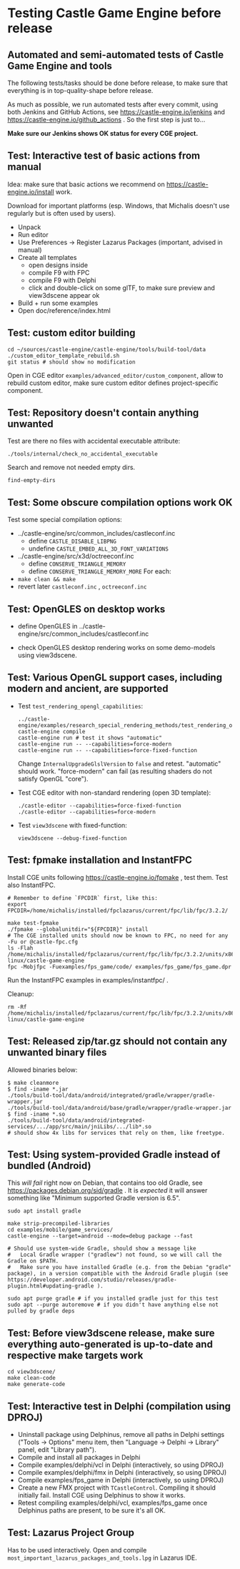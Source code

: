 # Testing Castle Game Engine before release

## Automated and semi-automated tests of Castle Game Engine and tools

The following tests/tasks should be done before release,
to make sure that everything is in top-quality-shape before release.

As much as possible, we run automated tests after every commit,
using both Jenkins and GitHub Actions,
see https://castle-engine.io/jenkins and https://castle-engine.io/github_actions .
So the first step is just to...

**Make sure our Jenkins shows OK status for every CGE project.**

## Test: Interactive test of basic actions from manual

Idea: make sure that basic actions we recommend on https://castle-engine.io/install work.

Download for important platforms (esp. Windows, that Michalis doesn't use regularly but is often used by users).

- Unpack
- Run editor
- Use Preferences -> Register Lazarus Packages (important, advised in manual)
- Create all templates
    - open designs inside
    - compile F9 with FPC
    - compile F9 with Delphi
    - click and double-click on some glTF, to make sure preview and view3dscene appear ok
- Build + run some examples
- Open doc/reference/index.html

## Test: custom editor building

```
cd ~/sources/castle-engine/castle-engine/tools/build-tool/data
./custom_editor_template_rebuild.sh
git status # should show no modification
```

Open in CGE editor `examples/advanced_editor/custom_component`, allow to rebuild custom editor,
make sure custom editor defines project-specific component.

## Test: Repository doesn't contain anything unwanted

Test are there no files with accidental executable attribute:

```
./tools/internal/check_no_accidental_executable
```

Search and remove not needed empty dirs.

```
find-empty-dirs
```

## Test: Some obscure compilation options work OK

Test some special compilation options:
- ../castle-engine/src/common_includes/castleconf.inc
    - define `CASTLE_DISABLE_LIBPNG`
    - undefine `CASTLE_EMBED_ALL_3D_FONT_VARIATIONS`
- ../castle-engine/src/x3d/octreeconf.inc
    - define `CONSERVE_TRIANGLE_MEMORY`
    - define `CONSERVE_TRIANGLE_MEMORY_MORE`
For each:
- `make clean && make`
- revert later `castleconf.inc` , `octreeconf.inc`

## Test: OpenGLES on desktop works

- define OpenGLES in ../castle-engine/src/common_includes/castleconf.inc

- check OpenGLES desktop rendering works on some demo-models using view3dscene.

## Test: Various OpenGL support cases, including modern and ancient, are supported

- Test `test_rendering_opengl_capabilities`:

    ```
    ../castle-engine/examples/research_special_rendering_methods/test_rendering_opengl_capabilities/
    castle-engine compile
    castle-engine run # test it shows "automatic"
    castle-engine run -- --capabilities=force-modern
    castle-engine run -- --capabilities=force-fixed-function
    ```

    Change `InternalUpgradeGlslVersion` to `false` and retest. "automatic" should work. "force-modern" can fail (as resulting shaders do not satisfy OpenGL "core").

- Test CGE editor with non-standard rendering (open 3D template):

    ```
    ./castle-editor --capabilities=force-fixed-function
    ./castle-editor --capabilities=force-modern
    ```

- Test `view3dscene` with fixed-function:

    ```
    view3dscene --debug-fixed-function
    ```

## Test: fpmake installation and InstantFPC

Install CGE units following https://castle-engine.io/fpmake , test them.
Test also InstantFPC.

```
# Remember to define `FPCDIR` first, like this:
export FPCDIR=/home/michalis/installed/fpclazarus/current/fpc/lib/fpc/3.2.2/

make test-fpmake
./fpmake --globalunitdir="${FPCDIR}" install
# The CGE installed units should now be known to FPC, no need for any -Fu or @castle-fpc.cfg
ls -Flah /home/michalis/installed/fpclazarus/current/fpc/lib/fpc/3.2.2/units/x86_64-linux/castle-game-engine
fpc -Mobjfpc -Fuexamples/fps_game/code/ examples/fps_game/fps_game.dpr
```

Run the InstantFPC examples in examples/instantfpc/ .

Cleanup:

```
rm -Rf /home/michalis/installed/fpclazarus/current/fpc/lib/fpc/3.2.2/units/x86_64-linux/castle-game-engine
```

## Test: Released zip/tar.gz should not contain any unwanted binary files

Allowed binaries below:

```
$ make cleanmore
$ find -iname *.jar
./tools/build-tool/data/android/integrated/gradle/wrapper/gradle-wrapper.jar
./tools/build-tool/data/android/base/gradle/wrapper/gradle-wrapper.jar
$ find -iname *.so
./tools/build-tool/data/android/integrated-services/.../app/src/main/jniLibs/.../lib*.so
# should show 4x libs for services that rely on them, like freetype.
```

## Test: Using system-provided Gradle instead of bundled (Android)

This *will fail* right now on Debian, that contains too old Gradle,
see https://packages.debian.org/sid/gradle .
It is *expected* it will answer something like "Minimum supported Gradle version is 6.5".

```
sudo apt install gradle

make strip-precompiled-libraries
cd examples/mobile/game_services/
castle-engine --target=android --mode=debug package --fast

# Should use system-wide Gradle, should show a message like
#   Local Gradle wrapper ("gradlew") not found, so we will call the Gradle on $PATH.
#   Make sure you have installed Gradle (e.g. from the Debian "gradle" package), in a version compatible with the Android Gradle plugin (see https://developer.android.com/studio/releases/gradle-plugin.html#updating-gradle ).

sudo apt purge gradle # if you installed gradle just for this test
sudo apt --purge autoremove # if you didn't have anything else not pulled by gradle deps
```

## Test: Before view3dscene release, make sure everything auto-generated is up-to-date and respective make targets work

```
cd view3dscene/
make clean-code
make generate-code
```

## Test: Interactive test in Delphi (compilation using DPROJ)

* Uninstall package using Delphinus, remove all paths in Delphi settings ("Tools -> Options" menu item, then "Language -> Delphi -> Library" panel, edit "Library path").
* Compile and install all packages in Delphi
* Compile examples/delphi/vcl in Delphi (interactively, so using DPROJ)
* Compile examples/delphi/fmx in Delphi (interactively, so using DPROJ)
* Compile examples/fps_game in Delphi (interactively, so using DPROJ)
* Create a new FMX project with `TCastleControl`. Compiling it should initially fail. Install CGE using Delphinus to show it works.
* Retest compiling examples/delphi/vcl, examples/fps_game once Delphinus paths are present, to be sure it's all OK.

## Test: Lazarus Project Group

Has to be used interactively. Open and compile `most_important_lazarus_packages_and_tools.lpg` in Lazarus IDE.
